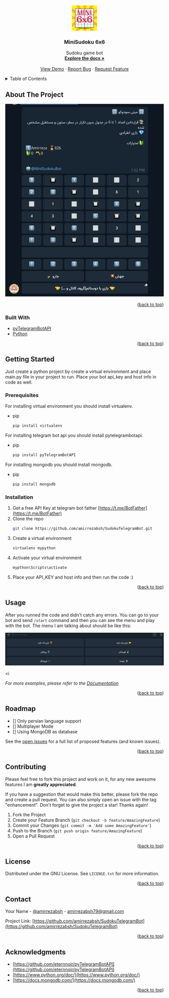 <div id="top"></div>
<!--
*** Thanks for checking out the Best-README-Template. If you have a suggestion
*** that would make this better, please fork the repo and create a pull request
*** or simply open an issue with the tag "enhancement".
*** Don't forget to give the project a star!
*** Thanks again! Now go create something AMAZING! :D
-->



<!-- PROJECT SHIELDS -->
<!--
*** I'm using markdown "reference style" links for readability.
*** Reference links are enclosed in brackets [ ] instead of parentheses ( ).
*** See the bottom of this document for the declaration of the reference variables
*** for contributors-url, forks-url, etc. This is an optional, concise syntax you may use.
*** https://www.markdownguide.org/basic-syntax/#reference-style-links
-->



<!-- PROJECT LOGO -->
<br />
<div align="center">
  <a href="https://github.com/github_username/repo_name">
    <img src="images/logo.png" alt="Logo" width="80" height="80">
  </a>

<h3 align="center">MiniSudoku 6x6</h3>

  <p align="center">
    Sudoku game bot
    <br />
    <a href="https://github.com/amirrezabsh/SudokuTelegramBot"><strong>Explore the docs »</strong></a>
    <br />
    <br />
    <a href="https://github.com/amirrezabsh/SudokuTelegramBot">View Demo</a>
    ·
    <a href="https://github.com/amirrezabsh/SudokuTelegramBot/issues">Report Bug</a>
    ·
    <a href="https://github.com/amirrezabsh/SudokuTelegramBot/issues">Request Feature</a>
  </p>
</div>



<!-- TABLE OF CONTENTS -->
<details>
  <summary>Table of Contents</summary>
  <ol>
    <li>
      <a href="#about-the-project">About The Project</a>
      <ul>
        <li><a href="#built-with">Built With</a></li>
      </ul>
    </li>
    <li>
      <a href="#getting-started">Getting Started</a>
      <ul>
        <li><a href="#prerequisites">Prerequisites</a></li>
        <li><a href="#installation">Installation</a></li>
      </ul>
    </li>
    <li><a href="#usage">Usage</a></li>
    <li><a href="#roadmap">Roadmap</a></li>
    <li><a href="#contributing">Contributing</a></li>
    <li><a href="#license">License</a></li>
    <li><a href="#contact">Contact</a></li>
    <li><a href="#acknowledgments">Acknowledgments</a></li>
  </ol>
</details>



<!-- ABOUT THE PROJECT -->
## About The Project

[![Product Name Screen Shot][product-screenshot]](https://t.me/MiniSudokuBot)


<p align="right">(<a href="#top">back to top</a>)</p>



### Built With

* [pyTelegramBotAPI](https://github.com/eternnoir/pyTelegramBotAPI)
* [Python](https://www.python.org)

<p align="right">(<a href="#top">back to top</a>)</p>



<!-- GETTING STARTED -->
## Getting Started

Just create a python project by create a virtual environment and place main.py file in your project to run.
Place your bot api_key and host info in code as well.

### Prerequisites

For installing virtual environment you should install virtualenv.
* pip
  ```sh
  pip install virtualenv
  ```

For installing telegram bot api you should install pytelegrambotapi.
* pip
  ```sh
  pip install pyTelegramBotAPI
  ```

For installing mongodb you should install mongodb.
* pip
  ```sh
  pip install mongodb
  ```

### Installation

1. Get a free API Key at telegram bot father [https://t.me/BotFather](https://t.me/BotFather)
2. Clone the repo
   ```sh
   git clone https://github.com/amirrezabsh/SudokuTelegramBot.git
   ```
3. Create a virtual environment
   ```sh
   virtualenv mypython
   ```
4. Activate your virtual environment
   ```sh
   mypthon\Scripts\activate
   ```
5. Place your API_KEY and host info and then run the code :)

<p align="right">(<a href="#top">back to top</a>)</p>



<!-- USAGE EXAMPLES -->
## Usage

After you runned the code and didn't catch any errors. You can go to your bot and send `/start` command and then you can see the menu and play with the bot.
The menu I am talking about should be like this:

<img src="images/menu.png" alt="menu">


<i

_For more examples, please refer to the [Documentation](https://github.com/eternnoir/pyTelegramBotAPI)_

<p align="right">(<a href="#top">back to top</a>)</p>



<!-- ROADMAP -->
## Roadmap

- [] Only persian language support
- [] Multiplayer Mode
- [] Using MongoDB as database

See the [open issues](https://github.com/amirrezabsh/SudokuTelegramBot/issues) for a full list of proposed features (and known issues).

<p align="right">(<a href="#top">back to top</a>)</p>



<!-- CONTRIBUTING -->
## Contributing

Please feel free to fork this project and work on it, for any new awesome features I am **greatly appreciated**.

If you have a suggestion that would make this better, please fork the repo and create a pull request. You can also simply open an issue with the tag "enhancement".
Don't forget to give the project a star! Thanks again!

1. Fork the Project
2. Create your Feature Branch (`git checkout -b feature/AmazingFeature`)
3. Commit your Changes (`git commit -m 'Add some AmazingFeature'`)
4. Push to the Branch (`git push origin feature/AmazingFeature`)
5. Open a Pull Request

<p align="right">(<a href="#top">back to top</a>)</p>



<!-- LICENSE -->
## License

Distributed under the GNU License. See `LICENSE.txt` for more information.

<p align="right">(<a href="#top">back to top</a>)</p>



<!-- CONTACT -->
## Contact

Your Name - [@amirrezabsh](https://twitter.com/amirrezabsh) - amirrezabsh79@gmail.com

Project Link: [https://github.com/amirrezabsh/SudokuTelegramBot](https://github.com/amirrezabsh/SudokuTelegramBot)

<p align="right">(<a href="#top">back to top</a>)</p>



<!-- ACKNOWLEDGMENTS -->
## Acknowledgments

* [https://github.com/eternnoir/pyTelegramBotAPI](https://github.com/eternnoir/pyTelegramBotAPI)
* [https://www.python.org/doc/](https://www.python.org/doc/)
* [https://docs.mongodb.com/](https://docs.mongodb.com/)

<p align="right">(<a href="#top">back to top</a>)</p>



<!-- MARKDOWN LINKS & IMAGES -->
<!-- https://www.markdownguide.org/basic-syntax/#reference-style-links -->
[contributors-shield]: https://img.shields.io/github/contributors/amirrezabsh/SudokuTelegramBot.svg?style=for-the-badge
[contributors-url]: https://github.com/amirrezabsh/SudokuTelegramBot/graphs/contributors
[forks-shield]: https://img.shields.io/github/forks/amirrezabsh/SudokuTelegramBot.svg?style=for-the-badge
[forks-url]: https://github.com/amirrezabsh/SudokuTelegramBot/network/members
[stars-shield]: https://img.shields.io/github/stars/amirrezabsh/SudokuTelegramBot.svg?style=for-the-badge
[stars-url]: https://github.com/amirrezabsh/SudokuTelegramBot/stargazers
[issues-shield]: https://img.shields.io/github/issues/amirrezabsh/SudokuTelegramBot.svg?style=for-the-badge
[issues-url]: https://github.com/amirrezabsh/SudokuTelegramBot/issues
[license-shield]: https://img.shields.io/github/license/amirrezabsh/SudokuTelegramBot.svg?style=for-the-badge
[license-url]: https://github.com/amirrezabsh/SudokuTelegramBot/blob/master/LICENSE.txt
[linkedin-shield]: https://img.shields.io/badge/-LinkedIn-black.svg?style=for-the-badge&logo=linkedin&colorB=555
[linkedin-url]: https://linkedin.com/in/amirrezabsh
[product-screenshot]: images/screenshot.png
